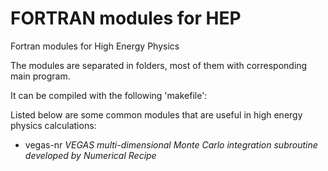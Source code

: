# FORTRAN modules for HEP

Fortran modules for High Energy Physics

The modules are separated in folders, most of them with corresponding main program.

It can be compiled with the following 'makefile':




Listed below are some common modules that are useful in high energy physics calculations:

- vegas-nr
*VEGAS multi-dimensional Monte Carlo integration subroutine developed by Numerical Recipe*
